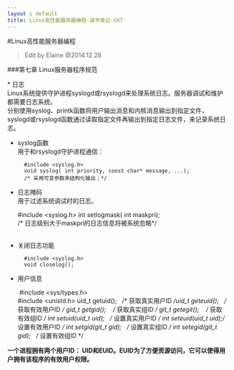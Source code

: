 ```yaml
---
layout : default
title: Linux高性能服务器编程-读书笔记-CH7
---
```

#Linux高性能服务器编程    
 > Edit by Elaine @2014.12.28
 
###第七章 Linux服务器程序规范   

​* 日志  
    Linux系统提供守护进程syslogd或rsyslogd来处理系统日志。服务器调试和维护都需要日志系统。  
    分别使用syslog、printk函数将用户输出消息和内核消息输出到指定文件，syslogd或rsyslogd函数通过读取指定文件再输出到指定日志文件，来记录系统日志。 
     
   * syslog函数  
   用于和rsyslogd守护进程通信：
   
           #include <syslog.h>
           void syslog( int priority, const char* message, ...);
           /* 采用可变参数来结构化输出；*/  
  
    
   * 日志掩码    
  用于过滤系统调试时的日志。
  
    	​#include <syslog.h>
    	​​int setlogmask( int maskpri);  
    	​​​/* 日志级别大于maskpri的日志信息将被系统忽略*/   
    	​​​
          ​
   * 关闭日志功能   
   
   
           #include <syslog.h> 
           void closelog();
  
   * 用户信息
     
    	​​ #include <sys/types.h>    
    	​​ ​#include <unistd.h>
    	 ​uid_t getuid();         ​    ​    ​/* 获取真实用户ID */
    	 ​​uid_t geteuid();    ​    ​        ​/* 获取有效用户ID */​
    	 ​​gid_t getgid();    ​    ​    ​    ​/* 获取真实组ID */
    	 ​​​git_t getegit();    ​    ​    ​    ​/* 获取有效组ID */
    	 ​​​​int setuid(uid_t uid);    ​    ​   /* 设置真实用户ID */
    	 ​​​​​int seteuid(uid_t uid);    ​    ​  /* 设置有效用户ID */
    	 ​​​​​​int setgid(git_t gid);    ​    ​     /* 设置真实组ID */
    	 ​​​​​​int setegid(git_t gid);    ​    ​    /* 设置有效组ID */

**一个进程拥有两个用户ID： UID和EUID。EUID为了方便资源访问，它可以使得用户拥有该程序的有效用户权限。**
